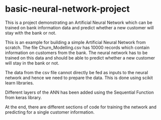 # basic-neural-network-project
This is a project demonstrating an Artificial Neural Network which can be trained on bank information data
and predict whether a new customer will stay with the bank or not.

This is an example for building a simple Artificial Neural Network from scratch. 
The file Churn_Modelling.csv has 10000 records which contain information on customers from the bank.
The neural network has to be trained on this data and should be able to predict whether a new customer will stay in the bank or not.

The data from the csv file cannot directly be fed as inputs to the neural network and hence we need to prepare the data.
This is done using scikit learn libraries. 

Different layers of the ANN has been added using the Sequential Function from keras library.

At the end, there are different sections of code for training the network and predicting for a single customer information. 
